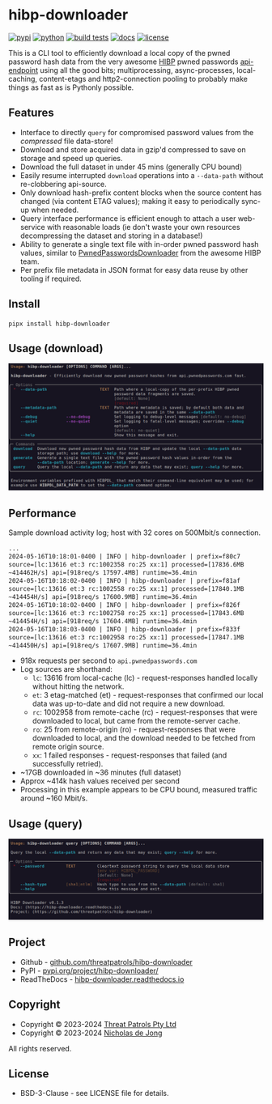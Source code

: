 # hibp-downloader

[![pypi](https://img.shields.io/pypi/v/hibp-downloader.svg)](https://pypi.python.org/pypi/hibp-downloader/)
[![python](https://img.shields.io/pypi/pyversions/hibp-downloader.svg)](https://github.com/threatpatrols/hibp-downloader/)
[![build tests](https://github.com/threatpatrols/hibp-downloader/actions/workflows/build-tests.yml/badge.svg)](https://github.com/threatpatrols/hibp-downloader/actions/workflows/build-tests.yml)
[![docs](https://img.shields.io/readthedocs/hibp-downloader)](https://hibp-downloader.readthedocs.io)
[![license](https://img.shields.io/github/license/threatpatrols/hibp-downloader.svg)](https://github.com/threatpatrols/hibp-downloader)

This is a CLI tool to efficiently download a local copy of the pwned password hash data from the very awesome
[HIBP](https://haveibeenpwned.com/Passwords) pwned passwords [api-endpoint](https://api.pwnedpasswords.com) using all the good bits;
multiprocessing, async-processes, local-caching, content-etags and http2-connection pooling to probably make things 
as fast as is Pythonly possible.

## Features
 - Interface to directly `query` for compromised password values from the *compressed* file data-store!
 - Download and store acquired data in gzip'd compressed to save on storage and speed up queries. 
 - Download the full dataset in under 45 mins (generally CPU bound)
 - Easily resume interrupted `download` operations into a `--data-path` without re-clobbering api-source.
 - Only download hash-prefix content blocks when the source content has changed (via content ETAG values); making it 
   easy to periodically sync-up when needed.
 - Query interface performance is efficient enough to attach a user web-service with reasonable loads (ie don't waste 
   your own resources decompressing the dataset and storing in a database!)
 - Ability to generate a single text file with in-order pwned password hash values, similar to [PwnedPasswordsDownloader](https://github.com/HaveIBeenPwned/PwnedPasswordsDownloader) from 
   the awesome HIBP team.
 - Per prefix file metadata in JSON format for easy data reuse by other tooling if required.

## Install
```commandline
pipx install hibp-downloader
```

## Usage (download)
![screenshot-help.png](https://raw.githubusercontent.com/threatpatrols/hibp-downloader/main/docs/content/assets/screenshot-help.png)

## Performance
Sample download activity log; host with 32 cores on 500Mbit/s connection. 
```text
...
2024-05-16T10:18:01-0400 | INFO | hibp-downloader | prefix=f80c7 source=[lc:13616 et:3 rc:1002358 ro:25 xx:1] processed=[17836.6MB ~414462H/s] api=[918req/s 17597.4MB] runtime=36.4min
2024-05-16T10:18:02-0400 | INFO | hibp-downloader | prefix=f81af source=[lc:13616 et:3 rc:1002558 ro:25 xx:1] processed=[17840.1MB ~414454H/s] api=[918req/s 17600.9MB] runtime=36.4min
2024-05-16T10:18:02-0400 | INFO | hibp-downloader | prefix=f826f source=[lc:13616 et:3 rc:1002758 ro:25 xx:1] processed=[17843.6MB ~414454H/s] api=[918req/s 17604.4MB] runtime=36.4min
2024-05-16T10:18:03-0400 | INFO | hibp-downloader | prefix=f833f source=[lc:13616 et:3 rc:1002958 ro:25 xx:1] processed=[17847.1MB ~414450H/s] api=[918req/s 17607.9MB] runtime=36.4min
```

 - 918x requests per second to `api.pwnedpasswords.com`
 - Log sources are shorthand:
     - `lc`: 13616 from local-cache (lc) - request-responses handled locally without hitting the network. 
     - `et`: 3 etag-matched (et) - request-responses that confirmed our local data was up-to-date and did not require a new download.
     - `rc`: 1002958 from remote-cache (rc) - request-responses that were downloaded to local, but came from the remote-server cache.
     - `ro`: 25 from remote-origin (ro) - request-responses that were downloaded to local, and the download needed to be fetched from remote origin source.
     - `xx`: 1 failed responses - request-responses that failed (and successfully retried).
 - ~17GB downloaded in ~36 minutes (full dataset)
 - Approx ~414k hash values received per second
 - Processing in this example appears to be CPU bound, measured traffic around ~160 Mbit/s.

## Usage (query)
![screenshot-help.png](https://raw.githubusercontent.com/threatpatrols/hibp-downloader/main/docs/content/assets/screenshot-query-help.png)

## Project

 - Github - [github.com/threatpatrols/hibp-downloader](https://github.com/threatpatrols/hibp-downloader)
 - PyPI - [pypi.org/project/hibp-downloader/](https://pypi.org/project/hibp-downloader/)
 - ReadTheDocs - [hibp-downloader.readthedocs.io](https://hibp-downloader.readthedocs.io)

## Copyright
 - Copyright &copy; 2023-2024 [Threat Patrols Pty Ltd](https://www.threatpatrols.com)
 - Copyright &copy; 2023-2024 [Nicholas de Jong](https://www.nicholasdejong.com)

All rights reserved.

## License
 * BSD-3-Clause - see LICENSE file for details.
